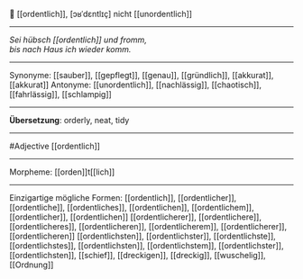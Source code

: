 🔴 [[ordentlich]], [ɔʁˈdɛntlɪç]
nicht [[unordentlich]]

---
*Sei hübsch [[ordentlich]] und fromm,*  
*bis nach Haus ich wieder komm.*  

---
Synonyme: 
[[sauber]], [[gepflegt]], [[genau]], [[gründlich]], [[akkurat]], [[akkurat]]
Antonyme:
[[unordentlich]], [[nachlässig]], [[chaotisch]], [[fahrlässig]], [[schlampig]]

---
**Übersetzung**:
orderly, neat, tidy

---
#Adjective [[ordentlich]]

---
Morpheme:
[[orden]]t[[lich]]

---


Einzigartige mögliche Formen: 
[[ordentlich]], [[ordentlicher]], [[ordentliche]], [[ordentliches]], [[ordentlichen]], [[ordentlichem]], [[ordentlicher]], [[ordentlichen]]
[[ordentlicherer]], [[ordentlichere]], [[ordentlicheres]], [[ordentlicheren]], [[ordentlicherem]], [[ordentlicherer]], [[ordentlicheren]]
[[ordentlichsten]], [[ordentlichster]], [[ordentlichste]], [[ordentlichstes]], [[ordentlichsten]], [[ordentlichstem]], [[ordentlichster]], [[ordentlichsten]], [[schief]], [[dreckigen]], [[dreckig]], [[wuschelig]], [[Ordnung]]